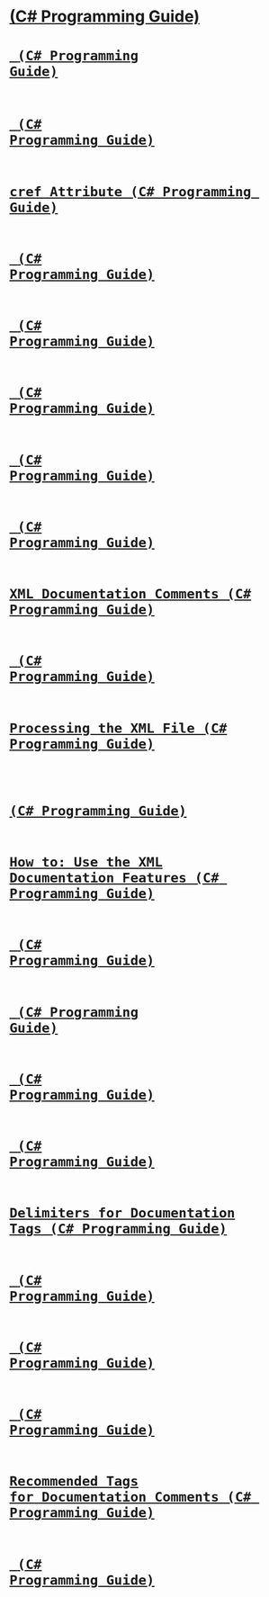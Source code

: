 # [<remarks> (C# Programming Guide)](remarks.md)
# [<code> (C# Programming Guide)](code.md)
# [<exception> (C# Programming Guide)](exception.md)
# [cref Attribute (C# Programming Guide)](cref-attribute.md)
# [<include> (C# Programming Guide)](include.md)
# [<summary> (C# Programming Guide)](summary.md)
# [<value> (C# Programming Guide)](value.md)
# [<c> (C# Programming Guide)](code-inline.md)
# [<permission> (C# Programming Guide)](permission.md)
# [XML Documentation Comments (C# Programming Guide)](xml-documentation-comments.md)
# [<returns> (C# Programming Guide)](returns.md)
# [Processing the XML File (C# Programming Guide)](processing-the-xml-file.md)
# [<typeparamref> (C# Programming Guide)](typeparamref.md)
# [How to: Use the XML Documentation Features (C# Programming Guide)](how-to-use-the-xml-documentation-features.md)
# [<param> (C# Programming Guide)](param.md)
# [<see> (C# Programming Guide)](see.md)
# [<example> (C# Programming Guide)](example.md)
# [<seealso> (C# Programming Guide)](seealso.md)
# [Delimiters for Documentation Tags (C# Programming Guide)](delimiters-for-documentation-tags.md)
# [<paramref> (C# Programming Guide)](paramref.md)
# [<para> (C# Programming Guide)](para.md)
# [<typeparam> (C# Programming Guide)](typeparam.md)
# [Recommended Tags for Documentation Comments (C# Programming Guide)](recommended-tags-for-documentation-comments.md)
# [<list> (C# Programming Guide)](list.md)
